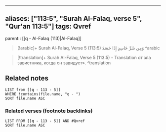 
---
aliases: ["113:5", "Surah Al-Falaq, verse 5", "Qur'an 113:5"]
tags: Qvref
---

parent:: [[q - Al-Falaq (113)|Al-Falaq]]

> [!arabic]+ Surah Al-Falaq, Verse 5 (113:5)
> <span class="quran-arabic">وَمِن شَرِّ حَاسِدٍ إِذَا حَسَدَ</span>
^arabic

> [!translation]+ Surah Al-Falaq, Verse 5 (113:5) - Translation
> от зла завистника, когда он завидует».
^translation



## Related notes
```dataview
LIST from [[q - 113 - 5]]
WHERE !contains(file.name, "q - ")
SORT file.name ASC
```

### Related verses (footnote backlinks)
```dataview
LIST FROM [[q - 113 - 5]] AND #Qvref
SORT file.name ASC
```


